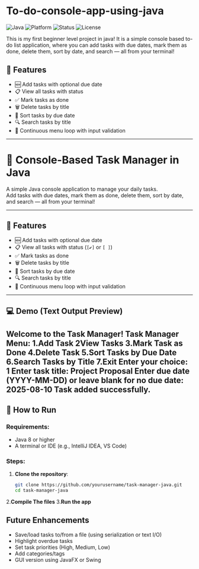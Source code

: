 # To-do-console-app-using-java
![Java](https://img.shields.io/badge/Java-17+-red?logo=java)
![Platform](https://img.shields.io/badge/Platform-Console-blue)
![Status](https://img.shields.io/badge/Status-Active-brightgreen)
![License](https://img.shields.io/badge/License-MIT-yellow)


This is my first beginner level project in java!
It is a simple console based to-do list application, where you can add tasks with due dates, mark them as done, delete them, sort by date, and search — all from your terminal!

## 📌 Features

- 🆕 Add tasks with optional due date
- 📋 View all tasks with status 
- ✅ Mark tasks as done
- 🗑️ Delete tasks by title
- 📅 Sort tasks by due date
- 🔍 Search tasks by title
- 🔁 Continuous menu loop with input validation
---
# 📝 Console-Based Task Manager in Java

A simple Java console application to manage your daily tasks.  
Add tasks with due dates, mark them as done, delete them, sort by date, and search — all from your terminal!

---

## 📌 Features

- 🆕 Add tasks with optional due date
- 📋 View all tasks with status (`[✔]` or `[ ]`)
- ✅ Mark tasks as done
- 🗑️ Delete tasks by title
- 📅 Sort tasks by due date
- 🔍 Search tasks by title
- 🔁 Continuous menu loop with input validation

---

## 💻 Demo (Text Output Preview)

Welcome to the Task Manager!
Task Manager Menu:
1.Add Task
2View Tasks
3.Mark Task as Done
4.Delete Task
5.Sort Tasks by Due Date
6.Search Tasks by Title
7.Exit
Enter your choice: 1
Enter task title: Project Proposal
Enter due date (YYYY-MM-DD) or leave blank for no due date: 2025-08-10
Task added successfully.
---

## 🚀 How to Run

### Requirements:
- Java 8 or higher
- A terminal or IDE (e.g., IntelliJ IDEA, VS Code)

### Steps:

1. **Clone the repository**:

   ```bash
   git clone https://github.com/yourusername/task-manager-java.git
   cd task-manager-java
2.**Compile The files**
3.**Run the app**

## Future Enhancements
 - Save/load tasks to/from a file (using serialization or text I/O)
 - Highlight overdue tasks
 - Set task priorities (High, Medium, Low)
 - Add categories/tags
 - GUI version using JavaFX or Swing

